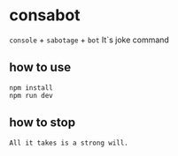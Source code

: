 # consabot

`console` + `sabotage` + `bot`
It`s joke command

## how to use
```
npm install
npm run dev
```

## how to stop
```
All it takes is a strong will.
```


